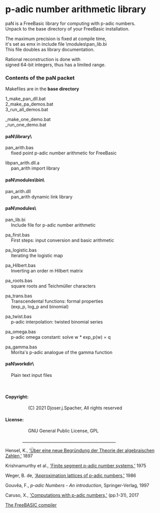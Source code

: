 p-adic number arithmetic library  
 ==============================
paN is a FreeBasic library for computing with p-adic numbers.  
Unpack to the base directory of your FreeBasic installation.  
  
The maximum precision is fixed at compile time,  
it's set as emx in include file \modules\pan_lib.bi  
This file doubles as library documentation.  
  
Rational reconstruction is done with  
signed 64-bit integers, thus has a limited range.  
  
  
### Contents of the paN packet  
  
  
Makefiles are in the **base directory**  
  
1_make_pan_dll.bat  
2_make_pa_demos.bat  
3_run_all_demos.bat  
  
\_make_one_demo.bat  
\_run_one_demo.bat  
  
  
#### paN\library\  
  
pan_arith.bas  
  fixed point p-adic number arithmetic for FreeBasic  
  
libpan_arith.dll.a  
  pan_arith import library  
  
  
#### paN\modules\bin\  
  
pan_arith.dll  
  pan_arith dynamic link library  
  
#### paN\modules\  
  
pan_lib.bi  
  Include file for p-adic number arithmetic  
  
pa_first.bas  
  First steps: input conversion and basic arithmetic  
  
pa_logistic.bas  
  Iterating the logistic map  
  
pa_Hilbert.bas  
  Inverting an order m Hilbert matrix  
  
pa_roots.bas  
   square roots and Teichmüller characters  
  
pa_trans.bas  
  Transcendental functions: formal properties  
  (exp_p, log_p and binomial)  
  
pa_twist.bas  
  p-adic interpolation: twisted binomial series  
  
pa_omega.bas  
  p-adic omega constant: solve w * exp_p(w) = q  
  
pa_gamma.bas  
  Morita's p-adic analogue of the gamma function  
  
  
#### paN\workdir\  
  Plain text input files  
  
   
  
#### Copyright:  
        (C) 2021 Djoser.j.Spacher, All rights reserved  
  
#### License:  
        GNU General Public License, GPL  
  
      ______________________________________________  
  
Hensel, K., ['Über eine neue Begründung der Theorie der algebraischen Zahlen,'](http://www.digizeitschriften.de/dms/resolveppn/?PID=GDZPPN00211612X) 1897  
  
Krishnamurthy et al., ['Finite segment p-adic number systems,'](https://www.ias.ac.in/public/Volumes/seca/081/02/0058-0079.pdf) 1975  
  
Weger, B. de, ['Approximation lattices of p-adic numbers,'](http://www.sciencedirect.com/science/article/pii/0022314X86900594/pdf) 1986  
  
Gouvêa, F., *p-adic Numbers - An introduction*, Springer-Verlag, 1997  
  
Caruso, X., ['Computations with p-adic numbers,'](https://hal.archives-ouvertes.fr/hal-01444183/document) (pp.1-31), 2017  
  
[The FreeBASIC compiler](https://sourceforge.net/projects/fbc/files/)  
